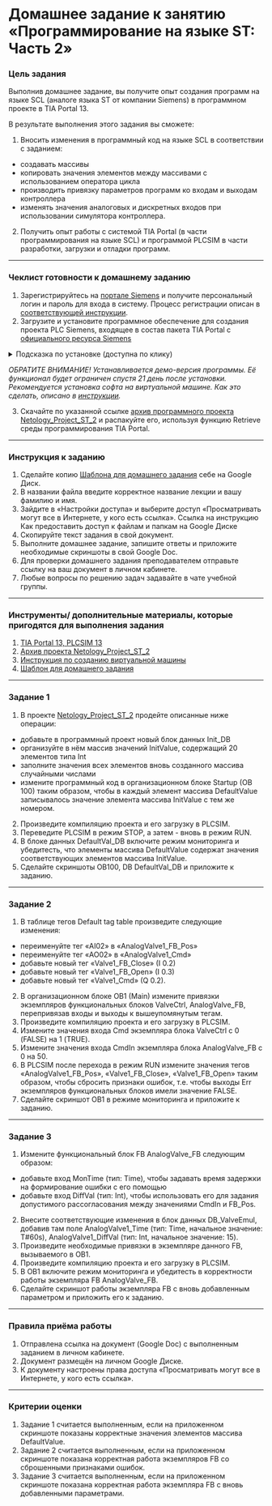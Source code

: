 # Домашнее задание к занятию «Программирование на языке ST: Часть 2»

### Цель задания

Выполнив домашнее задание, вы получите опыт создания программ на языке SCL (аналоге языка ST от компании Siemens) в программном проекте в TIA Portal 13.

В результате выполнения этого задания вы сможете:

1. Вносить изменения в программный код на языке SCL в соответствии с заданием:
- создавать массивы
- копировать значения элементов между массивами с использованием оператора цикла
- производить привязку параметров программ ко входам и выходам контроллера
- изменять значения аналоговых и дискретных входов при использовании симулятора контроллера.

2. Получить опыт работы с системой TIA Portal (в части программирования на языке SCL) и программой PLCSIM в части разработки, загрузки и отладки программ.

------

### Чеклист готовности к домашнему заданию

1. Зарегистрируйтесь на [портале Siemens](https://mall.industry.siemens.com/goos/WelcomePage.aspx?regionUrl=/ru&language=ru) и получите персональный логин и пароль для входа в систему. Процесс регистрации описан в [соответствующей инструкции](https://docs.google.com/presentation/d/1RPHvCE2OxBbHRMWSAV2E-HxscZvR2nRIZVHCy8hvjJE/edit?usp=sharing).
2. Загрузите и установите программное обеспечение для создания проекта PLC Siemens, входящее в состав пакета TIA Portal с [официального ресурса Siemens](https://support.industry.siemens.com/cs/document/78793685/simatic-step-7-(tia-portal)-v13-trial-download?dti=0&lc=en-DE)
<details>
  <summary> Подсказка по установке (доступна по клику)</summary>
  
  
1. Скачайте все файлы по [ссылке](https://support.industry.siemens.com/cs/document/109745155/simatic-step-7-including-plcsim-v13-sp2-trial-download?dti=0&lc=en-DE) в две отдельные папки:
  - STEP 7 Professional V13 SP2 (DVD 1, DVD 2, SHA-256 checksum)
  ![image](https://github.com/netology-code/phd-homeworks/blob/main/6.6/Step7_1.png)
  - SIMATIC STEP 7 PLCSIM V13 SP2 for STEP 7 Basic and STEP 7 Professional (включая SHA-256 checksum)
    ![image](https://github.com/netology-code/phd-homeworks/blob/main/6.6/Step7_2.png)
2. Запустите установочный файл SIMATIC_STEP_7_Professional_V13_SP2_Upd4.exe, пройдите стандартную процедуру установки.
3. Запустите установочный файл SIMATIC_S7_PLCSIM_V13_SP2.exe, пройдите стандартную процедуру установки.

    ---
  
</details>
  
*ОБРАТИТЕ ВНИМАНИЕ! Устанавливается демо-версия программы. Её функционал будет ограничен спустя 21 день после установки. Рекомендуется установка софта на виртуальной машине. Как это сделать, описано в [инструкции](https://docs.google.com/presentation/d/1psnSlotXT7cr8ECnaZaTCDLnIyYOGUzCArLeydeRztY/edit?usp=sharing).*

3. Скачайте по указанной ссылке [архив программного проекта Netology_Project_ST_2](https://drive.google.com/file/d/1strsWFRXeRuLAoxG7YBEOoaR6LOAfvV-/view?usp=sharing) и распакуйте его, используя функцию Retrieve среды программирования TIA Portal.

------

### Инструкция к заданию

1. Сделайте копию [Шаблона для домашнего задания](https://docs.google.com/document/d/1Gx0ozWR4enZ6wCi-EIqZuCqU5CR2fKascJFccmecVlI/edit?usp=sharing) себе на Google Диск.
2. В названии файла введите корректное название лекции и вашу фамилию и имя.
3. Зайдите в «Настройки доступа» и выберите доступ «Просматривать могут все в Интернете, у кого есть ссылка». Ссылка на инструкцию Как предоставить доступ к файлам и папкам на Google Диске
4. Скопируйте текст задания в свой документ.
5. Выполните домашнее задание, запишите ответы и приложите необходимые скриншоты в свой Google Doc.
6. Для проверки домашнего задания преподавателем отправьте ссылку на ваш документ в личном кабинете.
7. Любые вопросы по решению задач задавайте в чате учебной группы.

------

### Инструменты/ дополнительные материалы, которые пригодятся для выполнения задания

1. [TIA Portal 13, PLCSIM 13](https://support.industry.siemens.com/cs/document/109745155/simatic-step-7-including-plcsim-v13-sp2-trial-download?dti=0&lc=en-WW)
2. [Архив проекта Netology_Project_ST_2](https://drive.google.com/file/d/1strsWFRXeRuLAoxG7YBEOoaR6LOAfvV-/view?usp=sharing)
3. [Инструкция по созданию виртуальной машины](https://docs.google.com/presentation/d/1psnSlotXT7cr8ECnaZaTCDLnIyYOGUzCArLeydeRztY/edit?usp=sharing)
4. [Шаблон для домашнего задания](https://docs.google.com/document/d/1Gx0ozWR4enZ6wCi-EIqZuCqU5CR2fKascJFccmecVlI/edit?usp=sharing)

------

### Задание 1

1. В проекте [Netology_Project_ST_2](https://drive.google.com/file/d/1strsWFRXeRuLAoxG7YBEOoaR6LOAfvV-/view?usp=sharing) продейте описанные ниже операции:
- добавьте в программный проект новый блок данных Init_DB
- организуйте в нём массив значений InitValue, содержащий 20 элементов типа Int
- заполните значения всех элементов вновь созданного массива случайными числами
- измените программный код в организационном блоке Startup (OB 100) таким образом, чтобы в каждый элемент массива DefaultValue записывалось значение элемента массива InitValue с тем же номером.
2. Произведите компиляцию проекта и его загрузку в PLCSIM.
3. Переведите PLCSIM в режим STOP, а затем - вновь в режим RUN.
4. В блоке данных DefaultVal_DB включите режим мониторинга и убедитесть, что элементы массива DefaultValue содержат значения соответствующих элементов массива InitValue.
5. Сделайте скриншоты OB100, DB DefaultVal_DB и приложите к заданию.

------

### Задание 2

1. В таблице тегов Default tag table произведите следующие изменения:
- переименуйте тег «AI02» в «AnalogValve1_FB_Pos»
- переименуйте тег «AO02» в «AnalogValve1_Cmd»
- добавьте новый тег «Valve1_FB_Close» (I 0.2)
- добавьте новый тег «Valve1_FB_Open» (I 0.3)
- добавьте новый тег «Valve1_Cmd» (Q 0.2).
2. В организационном блоке OB1 (Main) измените привязки экземпляров функциональных блоков ValveCtrl, AnalogValve_FB, перепривязав входы и выходы к вышеупомянутым тегам.
3. Произведите компиляцию проекта и его загрузку в PLCSIM.
4. Измените значения входа Cmd экземпляра блока ValveCtrl с 0 (FALSE) на 1 (TRUE).
5. Измените значения входа CmdIn экземпляра блока AnalogValve_FB с 0 на 50.
6. В PLCSIM после перехода в режим RUN измените значения тегов «AnalogValve1_FB_Pos», «Valve1_FB_Close», «Valve1_FB_Open» таким образом, чтобы сбросить признаки ошибок, т.е. чтобы выходы Err экземпляров функциональных блоков имели значение FALSE.
7. Сделайте скриншот OB1 в режиме мониторинга и приложите к заданию.


------

### Задание 3

1. Измените функциональный блок FB AnalogValve_FB следующим образом:
- добавьте вход MonTime (тип: Time), чтобы задавать время задержки на формирование ошибки с его помощью
- добавьте вход DiffVal (тип: Int), чтобы использовать его для задания допустимого рассогласования между значениями CmdIn и FB_Pos.
2. Внесите соответствующие изменения в блок данных DB_ValveEmul, добавив там поле AnalogValve1_Time (тип: Time, начальное значение: T#60s), AnalogValve1_DiffVal (тип: Int, начальное значение: 15).
3. Произведите необходимые привязки в экземпляре данного FB, вызываемого в OB1.
4. Произведите компиляцию проекта и его загрузку в PLCSIM.
5. В OB1 включите режим мониторинга и убедитесть в корректности работы экземпляра FB AnalogValve_FB.
6. Сделайте скриншот работы экземпляра FB с вновь добавленным параметром и приложить его к заданию.

------

### Правила приёма работы

1. Отправлена ссылка на документ (Google Doc) с выполненным заданием в личном кабинете.
2. Документ размещён на личном Google Диске.
3. К документу настроены права доступа «Просматривать могут все в Интернете, у кого есть ссылка».

------

### Критерии оценки

1. Задание 1 считается выполненным, если на приложенном скриншоте показаны корректные значения элементов массива DefaultValue.
2. Задание 2 считается выполненным, если на приложенном скриншоте показана корректная работа экземпляров FB со сброшенными признаками ошибок.
3. Задание 3 считается выполненным, если на приложенном скриншоте показана корректная работа экземпляра FB с вновь добавленными параметрами.

